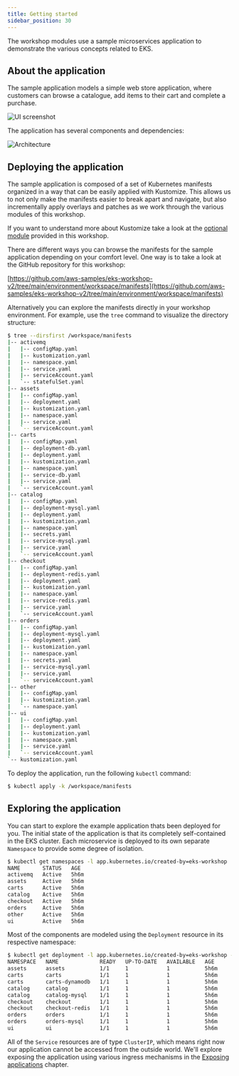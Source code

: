 ```yaml
---
title: Getting started
sidebar_position: 30
---
```


The workshop modules use a sample microservices application to demonstrate the various concepts related to EKS.

## About the application

The sample application models a simple web store application, where customers can browse a catalogue, add items to their cart and complete a purchase.

![UI screenshot](https://github.com/niallthomson/microservices-demo/raw/master/docs/images/screenshot.png)

The application has several components and dependencies:

![Architecture](https://github.com/niallthomson/microservices-demo/raw/master/docs/images/architecture.png)

## Deploying the application

The sample application is composed of a set of Kubernetes manifests organized in a way that can be easily applied with Kustomize. This allows us to not only make the manifests easier to break apart and navigate, but also incrementally apply overlays and patches as we work through the various modules of this workshop.

If you want to understand more about Kustomize take a look at the [optional module](./kustomize.md) provided in this workshop.

There are different ways you can browse the manifests for the sample application depending on your comfort level. One way is to take a look at the GitHub repository for this workshop:

  [https://github.com/aws-samples/eks-workshop-v2/tree/main/environment/workspace/manifests](https://github.com/aws-samples/eks-workshop-v2/tree/main/environment/workspace/manifests)

Alternatively you can explore the manifests directly in your workshop environment. For example, use the `tree` command to visualize the directory structure:

```bash
$ tree --dirsfirst /workspace/manifests
|-- activemq
|   |-- configMap.yaml
|   |-- kustomization.yaml
|   |-- namespace.yaml
|   |-- service.yaml
|   |-- serviceAccount.yaml
|   `-- statefulSet.yaml
|-- assets
|   |-- configMap.yaml
|   |-- deployment.yaml
|   |-- kustomization.yaml
|   |-- namespace.yaml
|   |-- service.yaml
|   `-- serviceAccount.yaml
|-- carts
|   |-- configMap.yaml
|   |-- deployment-db.yaml
|   |-- deployment.yaml
|   |-- kustomization.yaml
|   |-- namespace.yaml
|   |-- service-db.yaml
|   |-- service.yaml
|   `-- serviceAccount.yaml
|-- catalog
|   |-- configMap.yaml
|   |-- deployment-mysql.yaml
|   |-- deployment.yaml
|   |-- kustomization.yaml
|   |-- namespace.yaml
|   |-- secrets.yaml
|   |-- service-mysql.yaml
|   |-- service.yaml
|   `-- serviceAccount.yaml
|-- checkout
|   |-- configMap.yaml
|   |-- deployment-redis.yaml
|   |-- deployment.yaml
|   |-- kustomization.yaml
|   |-- namespace.yaml
|   |-- service-redis.yaml
|   |-- service.yaml
|   `-- serviceAccount.yaml
|-- orders
|   |-- configMap.yaml
|   |-- deployment-mysql.yaml
|   |-- deployment.yaml
|   |-- kustomization.yaml
|   |-- namespace.yaml
|   |-- secrets.yaml
|   |-- service-mysql.yaml
|   |-- service.yaml
|   `-- serviceAccount.yaml
|-- other
|   |-- configMap.yaml
|   |-- kustomization.yaml
|   `-- namespace.yaml
|-- ui
|   |-- configMap.yaml
|   |-- deployment.yaml
|   |-- kustomization.yaml
|   |-- namespace.yaml
|   |-- service.yaml
|   `-- serviceAccount.yaml
`-- kustomization.yaml
```

To deploy the application, run the following `kubectl` command:

```bash timeout=300 wait=30
$ kubectl apply -k /workspace/manifests
```

## Exploring the application

You can start to explore the example application thats been deployed for you. The initial state of the application is that its completely self-contained in the EKS cluster. Each microservice is deployed to its own separate `Namespace` to provide some degree of isolation.

```bash
$ kubectl get namespaces -l app.kubernetes.io/created-by=eks-workshop
NAME       STATUS   AGE
activemq   Active   5h6m
assets     Active   5h6m
carts      Active   5h6m
catalog    Active   5h6m
checkout   Active   5h6m
orders     Active   5h6m
other      Active   5h6m
ui         Active   5h6m
```

Most of the components are modeled using the `Deployment` resource in its respective namespace:

```bash
$ kubectl get deployment -l app.kubernetes.io/created-by=eks-workshop -A
NAMESPACE   NAME             READY   UP-TO-DATE   AVAILABLE   AGE
assets      assets           1/1     1            1           5h6m
carts       carts            1/1     1            1           5h6m
carts       carts-dynamodb   1/1     1            1           5h6m
catalog     catalog          1/1     1            1           5h6m
catalog     catalog-mysql    1/1     1            1           5h6m
checkout    checkout         1/1     1            1           5h6m
checkout    checkout-redis   1/1     1            1           5h6m
orders      orders           1/1     1            1           5h6m
orders      orders-mysql     1/1     1            1           5h6m
ui          ui               1/1     1            1           5h6m
```

All of the `Service` resources are of type `ClusterIP`, which means right now our application cannot be accessed from the outside world. We'll explore exposing the application using various ingress mechanisms in the [Exposing applications](../exposing/) chapter.
